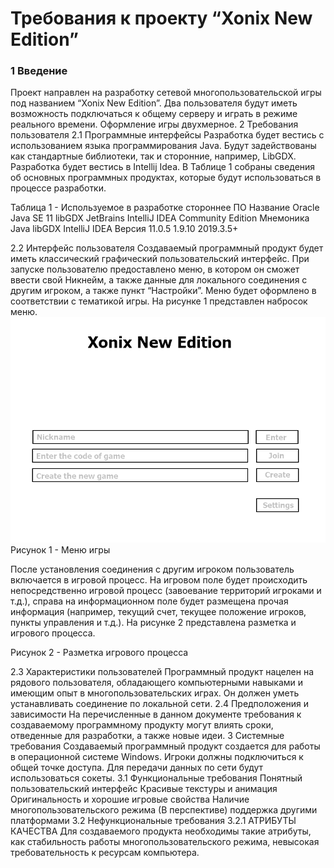 <h1>Требования к проекту “Xonix New Edition”</h1>
<h3>1 Введение</h3>
Проект направлен на разработку сетевой многопользовательской игры под названием “Xonix New Edition”. Два пользователя будут иметь возможность подключаться к общему серверу и играть в режиме реального времени. Оформление игры двухмерное.  
2 Требования пользователя
2.1 Программные интерфейсы
Разработка будет вестись с использованием языка программирования Java. Будут задействованы как стандартные библиотеки, так и сторонние, например, LibGDX. Разработка будет вестись в Intellij Idea. В Таблице 1 собраны сведения об основных программных продуктах, которые будут использоваться в процессе разработки.

Таблица 1 - Используемое в разработке стороннее ПО
Название
Oracle Java SE 11
libGDX
JetBrains IntelliJ IDEA Community Edition 
Мнемоника
Java
libGDX
IntelliJ IDEA
Версия
11.0.5
1.9.10
2019.3.5+

2.2 Интерфейс пользователя
Создаваемый программный продукт будет иметь классический графический пользовательский интерфейс. При запуске пользователю предоставлено меню, в котором он сможет ввести свой Никнейм, а также данные для локального соединения с другим игроком, а также пункт “Настройки”. Меню будет оформлено в соответствии с тематикой игры. На рисунке 1 представлен набросок меню. 
![alt text](images/image_1.png)
Рисунок 1 - Меню игры 

После установления соединения с другим игроком пользователь включается в игровой процесс. На игровом поле будет происходить непосредственно игровой процесс (завоевание территорий игроками и т.д.), справа на информационном поле будет размещена прочая информация (например, текущий счет, текущее положение игроков, пункты управления и т.д.). На рисунке 2 представлена разметка и игрового процесса.

Рисунок 2 - Разметка игрового процесса

2.3 Характеристики пользователей
Программный продукт нацелен на рядового пользователя, обладающего компьютерными навыками и имеющим опыт в многопользовательских играх. Он должен уметь устанавливать соединение по локальной сети.
2.4 Предположения и зависимости
На перечисленные в данном документе требования к создаваемому программному продукту могут влиять сроки, отведенные для разработки, а также новые идеи.
3 Системные требования
Создаваемый программный продукт создается для работы в операционной системе Windows. Игроки должны подключиться к общей точке доступа. Для передачи данных по сети будут использоваться сокеты.
3.1 Функциональные требования
Понятный пользовательский интерфейс
Красивые текстуры и анимация
Оригинальность и хорошие игровые свойства
Наличие многопользовательского режима
(В перспективе) поддержка другими платформами
3.2 Нефункциональные требования
3.2.1 АТРИБУТЫ КАЧЕСТВА
Для создаваемого продукта необходимы такие атрибуты, как стабильность работы многопользовательского режима, невысокая требовательность к ресурсам компьютера.


